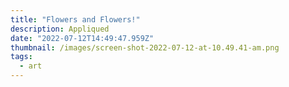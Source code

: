 ```yaml
---
title: "Flowers and Flowers!"
description: Appliqued
date: "2022-07-12T14:49:47.959Z"
thumbnail: /images/screen-shot-2022-07-12-at-10.49.41-am.png
tags:
  - art
---
```

